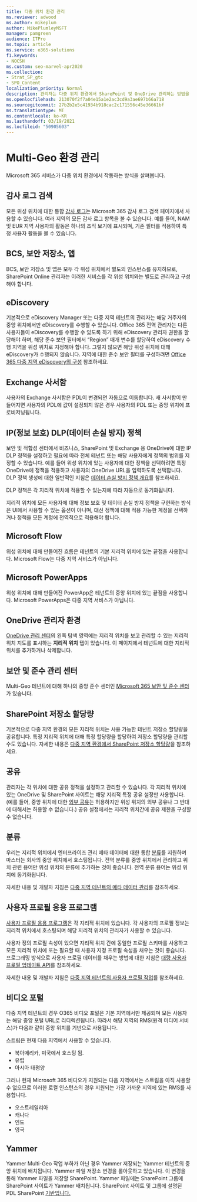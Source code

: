 ```yaml
---
title: 다중 위치 환경 관리
ms.reviewer: adwood
ms.author: mikeplum
author: MikePlumleyMSFT
manager: pamgreen
audience: ITPro
ms.topic: article
ms.service: o365-solutions
f1.keywords:
- NOCSH
ms.custom: seo-marvel-apr2020
ms.collection:
- Strat_SP_gtc
- SPO_Content
localization_priority: Normal
description: 관리자는 다중 위치 환경에서 SharePoint 및 OneDrive 관리하는 방법을 배울 수 있습니다.
ms.openlocfilehash: 213070f2f7a04e15a1e2ac3cd9a3ae697b66a718
ms.sourcegitcommit: 27b2b2e5c41934b918cac2c171556c45e36661bf
ms.translationtype: MT
ms.contentlocale: ko-KR
ms.lasthandoff: 03/19/2021
ms.locfileid: "50905603"
---
```

# <a name="administering-a-multi-geo-environment"></a>Multi-Geo 환경 관리

Microsoft 365 서비스가 다중 위치 환경에서 작동하는 방식을 살펴봅니다.

## <a name="audit-log-search"></a>감사 로그 검색

모든 위성 위치에 대한 통합 [감사 로그](https://support.office.com/article/0d4d0f35-390b-4518-800e-0c7ec95e946c)는 Microsoft 365 감사 로그 검색 페이지에서 사용할 수 있습니다. 여러 지역의 모든 감사 로그 항목을 볼 수 있습니다. 예를 들어, NAM 및 EUR 지역 사용자의 활동은 하나의 조직 보기에 표시되며, 기존 필터를 적용하여 특정 사용자 활동을 볼 수 있습니다.

## <a name="bcs-secure-store-apps"></a>BCS, 보안 저장소, 앱

BCS, 보안 저장소 및 앱은 모두 각 위성 위치에서 별도의 인스턴스를 유지하므로, SharePoint Online 관리자는 이러한 서비스를 각 위성 위치와는 별도로 관리하고 구성해야 합니다.

## <a name="ediscovery"></a>eDiscovery 

기본적으로 eDiscovery Manager 또는 다중 지역 테넌트의 관리자는 해당 거주자의 중앙 위치에서만 eDiscovery를 수행할 수 있습니다. Office 365 전역 관리자는 다른 사용자들이 eDiscovery를 수행할 수 있도록 하기 위해 eDiscovery 관리자 권한을 할당해야 하며, 해당 준수 보안 필터에서 “Region” 매개 변수를 할당하여 eDiscovery 수행 지역을 위성 위치로 지정해야 합니다. 그렇지 않으면 해당 위성 위치에 대해 eDiscovery가 수행되지 않습니다. 지역에 대한 준수 보안 필터를 구성하려면 [Office 365 다중 지역 eDiscovery의 구성](multi-geo-ediscovery-configuration.md) 참조하세요.

## <a name="exchange-mailboxes"></a>Exchange 사서함

사용자의 Exchange 사서함은 PDL이 변경되면 자동으로 이동합니다. 새 사서함이 만들어지면 사용자의 PDL에 값이 설정되지 않은 경우 사용자의 PDL 또는 중앙 위치에 프로비저닝됩니다.

## <a name="information-protection-ip-data-loss-prevention-dlp-policy"></a>IP(정보 보호) DLP(데이터 손실 방지) 정책

보안 및 적합성 센터에서 비즈니스, SharePoint 및 Exchange 용 OneDrive에 대한 IP DLP 정책을 설정하고 필요에 따라 전체 테넌트 또는 해당 사용자에게 정책의 범위를 지정할 수 있습니다. 예를 들어 위성 위치에 있는 사용자에 대한 정책을 선택하려면 특정 OneDrive에 정책을 적용하고 사용자의 OneDrive URL을 입력하도록 선택합니다. DLP 정책 생성에 대한 일반적인 지침은 [데이터 손실 방지 정책 개요](https://support.office.com/article/1966b2a7-d1e2-4d92-ab61-42efbb137f5e)를 참조하세요.

DLP 정책은 각 지리적 위치에 적용할 수 있는지에 따라 자동으로 동기화됩니다.

지리적 위치에 모든 사용자에 대해 정보 보호 및 데이터 손실 방지 정책을 구현하는 방식은 UI에서 사용할 수 있는 옵션이 아니며, 대신 정책에 대해 적용 가능한 계정을 선택하거나 정책을 모든 계정에 전역적으로 적용해야 합니다.

## <a name="microsoft-flow"></a>Microsoft Flow

위성 위치에 대해 만들어진 흐름은 테넌트의 기본 지리적 위치에 있는 끝점을 사용합니다.  Microsoft Flow는 다중 지역 서비스가 아닙니다. 

## <a name="microsoft-powerapps"></a>Microsoft PowerApps

위성 위치에 대해 만들어진 PowerApp은 테넌트의 중앙 위치에 있는 끝점을 사용합니다. Microsoft PowerApps은 다중 지역 서비스가 아닙니다. 

## <a name="onedrive-administrator-experience"></a>OneDrive 관리자 환경

[OneDrive 관리 센터](https://admin.onedrive.com)의 왼쪽 탐색 영역에는 지리적 위치를 보고 관리할 수 있는 지리적 위치 지도를 표시하는 **지리적 위치** 탭이 있습니다. 이 페이지에서 테넌트에 대한 지리적 위치를 추가하거나 삭제합니다.

## <a name="security-and-compliance-admin-center"></a>보안 및 준수 관리 센터

Multi-Geo 테넌트에 대해 하나의 중앙 준수 센터인 [Microsoft 365 보안 및 준수 센터](https://protection.office.com/?rfr=AdminCenter\#/homepage)가 있습니다.

## <a name="sharepoint-storage-quota"></a>SharePoint 저장소 할당량

기본적으로 다중 지역 환경의 모든 지리적 위치는 사용 가능한 테넌트 저장소 할당량을 공유합니다.  특정 지리적 위치에 대해 특정 할당량을 할당하여 저장소 할당량을 관리할 수도 있습니다. 자세한 내용은 [다중 지역 환경에서 SharePoint 저장소 할당량](sharepoint-multi-geo-storage-quota.md)을 참조하세요.

## <a name="sharing"></a>공유

관리자는 각 위치에 대한 공유 정책을 설정하고 관리할 수 있습니다. 각 지리적 위치에 있는 OneDrive 및 SharePoint 사이트는 해당 지리적 특정 공유 설정만 사용합니다. (예를 들어, 중앙 위치에 대한 [외부 공유](https://support.office.com/article/C8A462EB-0723-4B0B-8D0A-70FEAFE4BE85)는 허용하지만 위성 위치의 외부 공유나 그 반대에 대해서는 허용할 수 없습니다.) 공유 설정에서는 지리적 위치간에 공유 제한을 구성할 수 없습니다.

## <a name="taxonomy"></a>분류

우리는 지리적 위치에서 엔터프라이즈 관리 메타 데이터에 대한 통합 [분류](/sharepoint/managed-metadata)를 지원하며 마스터는 회사의 중앙 위치에서 호스팅됩니다. 전역 분류를 중앙 위치에서 관리하고 위치 관련 용어만 위성 위치의 분류에 추가하는 것이 좋습니다. 전역 분류 용어는 위성 위치에 동기화됩니다.

자세한 내용 및 개발자 지침은 [다중 지역 테넌트의 메타 데이터 관리](/sharepoint/dev/solution-guidance/multigeo-managedmetadata)를 참조하세요.

## <a name="user-profile-application"></a>사용자 프로필 응용 프로그램

[사용자 프로필 응용 프로그램](/sharepoint/manage-user-profiles)은 각 지리적 위치에 있습니다. 각 사용자의 프로필 정보는 지리적 위치에서 호스팅되며 해당 지리적 위치의 관리자가 사용할 수 있습니다.

사용자 정의 프로필 속성이 있으면 지리적 위치 간에 동일한 프로필 스키마를 사용하고 모든 지리적 위치에 또는 필요할 때 사용자 지정 프로필 속성을 채우는 것이 좋습니다. 프로그래밍 방식으로 사용자 프로필 데이터를 채우는 방법에 대한 지침은 [대량 사용자 프로필 업데이트 API](/sharepoint/dev/solution-guidance/bulk-user-profile-update-api-for-sharepoint-online)를 참조하세요.

자세한 내용 및 개발자 지침은 [다중 지역 테넌트의 사용자 프로필 작업](/sharepoint/dev/solution-guidance/multigeo-userprofileexperience)를 참조하세요.

## <a name="video-portal"></a>비디오 포털

다중 지역 테넌트의 경우 O365 비디오 포털은 기본 지역에서만 제공되며 모든 사용자는 해당 중앙 포털 URL로 리디렉션됩니다. 따라서 해당 지역의 RMS(원격 미디어 서비스)가 다음과 같이 중앙 위치를 기반으로 사용됩니다.

스트림은 현재 다음 지역에서 사용할 수 있습니다.

- 북아메리카, 미국에서 호스팅 됨. 
- 유럽
- 아시아 태평양

그러나 현재 Microsoft 365 비디오가 지원되는 다음 지역에서는 스트림을 아직 사용할 수 없으므로 이러한 로컬 인스턴스의 경우 지원되는 가장 가까운 지역에 있는 RMS를 사용합니다.

- 오스트레일리아
- 캐나다
- 인도
- 영국

## <a name="yammer"></a>Yammer

Yammer Multi-Geo 작업 부하가 아닌 경우 Yammer 저장되는 Yammer 테넌트의 중앙 위치에 배치됩니다. Yammer 파일 저장소 변경을 롤아웃하고 있습니다. 이 변경을 통해 Yammer 파일을 저장할 SharePoint. Yammer 파일에는 SharePoint 그룹에 SharePoint 사이트가 Yammer 배치됩니다. SharePoint 사이트 및 그룹에 설명된 PDL SharePoint [기반입니다.](multi-geo-capabilities-in-onedrive-and-sharepoint-online-in-microsoft-365.md#sharepoint-sites-and-groups)